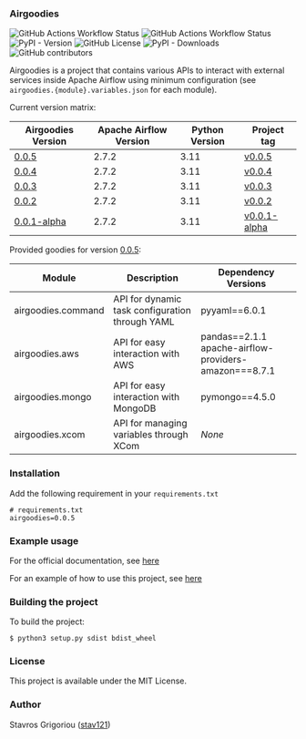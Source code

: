 ### Airgoodies

![GitHub Actions Workflow Status](https://img.shields.io/github/actions/workflow/status/stav121/apache-airflow-goodies/build_wheel.yaml?branch=main&style=flat&label=build)
![GitHub Actions Workflow Status](https://img.shields.io/github/actions/workflow/status/stav121/apache-airflow-goodies/mdbook.yaml?branch=main&label=docs)
![PyPI - Version](https://img.shields.io/pypi/v/airgoodies)
![GitHub License](https://img.shields.io/github/license/stav121/apache-airflow-goodies)
![PyPI - Downloads](https://img.shields.io/pypi/dm/goodies)
![GitHub contributors](https://img.shields.io/github/contributors/stav121/apache-airflow-goodies)

Airgoodies is a project that contains various APIs to interact with external services inside Apache Airflow using
minimum configuration (see `airgoodies.{module}.variables.json` for each module).

Current version matrix:

| Airgoodies Version                                                                         | Apache Airflow Version | Python Version | Project tag                                                                                 |
|--------------------------------------------------------------------------------------------|------------------------|----------------|---------------------------------------------------------------------------------------------|
| [0.0.5](https://github.com/stav121/apache-airflow-goodies/releases/tag/v0.0.5)             | 2.7.2                  | 3.11           | [v0.0.5](https://github.com/stav121/apache-airflow-goodies/releases/tag/v0.0.5)             |
| [0.0.4](https://github.com/stav121/apache-airflow-goodies/releases/tag/v0.0.4)             | 2.7.2                  | 3.11           | [v0.0.4](https://github.com/stav121/apache-airflow-goodies/releases/tag/v0.0.4)             |
| [0.0.3](https://github.com/stav121/apache-airflow-goodies/releases/tag/v0.0.3)             | 2.7.2                  | 3.11           | [v0.0.3](https://github.com/stav121/apache-airflow-goodies/releases/tag/v0.0.3)             |
| [0.0.2](https://github.com/stav121/apache-airflow-goodies/releases/tag/v0.0.2)             | 2.7.2                  | 3.11           | [v0.0.2](https://github.com/stav121/apache-airflow-goodies/releases/tag/v0.0.2)             |
| [0.0.1-alpha](https://github.com/stav121/apache-airflow-goodies/releases/tag/v0.0.1-alpha) | 2.7.2                  | 3.11           | [v0.0.1-alpha](https://github.com/stav121/apache-airflow-goodies/releases/tag/v0.0.1-alpha) |

Provided goodies for version [0.0.5](https://github.com/stav121/apache-airflow-goodies/releases/tag/v0.0.5):

| Module             | Description                                     | Dependency Versions                                      |
|--------------------|-------------------------------------------------|----------------------------------------------------------|
| airgoodies.command | API for dynamic task configuration through YAML | pyyaml==6.0.1                                            |
| airgoodies.aws     | API for easy interaction with AWS               | pandas==2.1.1<br>apache-airflow-providers-amazon===8.7.1 |
| airgoodies.mongo   | API for easy interaction with MongoDB           | pymongo==4.5.0                                           |
| airgoodies.xcom    | API for managing variables through XCom         | *None*                                                   |

### Installation

Add the following requirement in your `requirements.txt`

```
# requirements.txt
airgoodies=0.0.5
```

### Example usage

For the official documentation, see [here](https://stav121.github.io/apache-airflow-goodies)

For an example of how to use this project, see [here](https://github.com/stav121/apache-airflow-goodies-examples)

### Building the project

To build the project:

```shell
$ python3 setup.py sdist bdist_wheel
```

### License

This project is available under the MIT License.

### Author

Stavros Grigoriou ([stav121](https://github.com/stav121))
